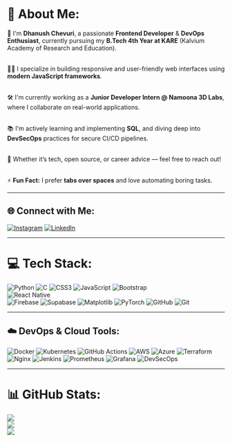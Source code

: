 # 💫 About Me:
🚀 I'm **Dhanush Chevuri**, a passionate **Frontend Developer** & **DevOps Enthusiast**, currently pursuing my **B.Tech 4th Year at KARE** (Kalvium Academy of Research and Education).<br><br>

👨‍💻 I specialize in building responsive and user-friendly web interfaces using **modern JavaScript frameworks**.<br><br>

🛠️ I'm currently working as a **Junior Developer Intern @ Namoona 3D Labs**, where I collaborate on real-world applications.<br><br>

📚 I'm actively learning and implementing **SQL**, and diving deep into **DevSecOps** practices for secure CI/CD pipelines.<br><br>

💬 Whether it’s tech, open source, or career advice — feel free to reach out!<br><br>

⚡ **Fun Fact:** I prefer **tabs over spaces** and love automating boring tasks.

---

## 🌐 Connect with Me:
[![Instagram](https://img.shields.io/badge/Instagram-%23E4405F.svg?style=for-the-badge&logo=Instagram&logoColor=white)](https://instagram.com/damn_itx.dhanush_) 
[![LinkedIn](https://img.shields.io/badge/LinkedIn-%230077B5.svg?style=for-the-badge&logo=linkedin&logoColor=white)](https://in.linkedin.com/in/dhanush-chevuri-48669a2a3) 

---

# 💻 Tech Stack:
![Python](https://img.shields.io/badge/Python-%2314354C.svg?style=for-the-badge&logo=python&logoColor=white)
![C](https://img.shields.io/badge/C-%2300599C.svg?style=for-the-badge&logo=c&logoColor=white) 
![CSS3](https://img.shields.io/badge/CSS3-%231572B6.svg?style=for-the-badge&logo=css3&logoColor=white) 
![JavaScript](https://img.shields.io/badge/JavaScript-%23F7DF1E.svg?style=for-the-badge&logo=javascript&logoColor=black) 
![Bootstrap](https://img.shields.io/badge/Bootstrap-%238511FA.svg?style=for-the-badge&logo=bootstrap&logoColor=white)  
![React Native](https://img.shields.io/badge/React%20Native-%2320232a.svg?style=for-the-badge&logo=react&logoColor=%2361DAFB)  
![Firebase](https://img.shields.io/badge/Firebase-%23039BE5.svg?style=for-the-badge&logo=firebase&logoColor=white) 
![Supabase](https://img.shields.io/badge/Supabase-3ECF8E.svg?style=for-the-badge&logo=supabase&logoColor=white) 
![Matplotlib](https://img.shields.io/badge/Matplotlib-%23ffffff.svg?style=for-the-badge&logo=Matplotlib&logoColor=black) 
![PyTorch](https://img.shields.io/badge/PyTorch-%23EE4C2C.svg?style=for-the-badge&logo=PyTorch&logoColor=white) 
![GitHub](https://img.shields.io/badge/GitHub-%23121011.svg?style=for-the-badge&logo=github&logoColor=white) 
![Git](https://img.shields.io/badge/Git-%23F05033.svg?style=for-the-badge&logo=git&logoColor=white)

---

## ☁️ DevOps & Cloud Tools:
![Docker](https://img.shields.io/badge/Docker-%230db7ed.svg?style=for-the-badge&logo=docker&logoColor=white)
![Kubernetes](https://img.shields.io/badge/Kubernetes-%23326ce5.svg?style=for-the-badge&logo=kubernetes&logoColor=white)
![GitHub Actions](https://img.shields.io/badge/GitHub%20Actions-%232671E5.svg?style=for-the-badge&logo=githubactions&logoColor=white)
![AWS](https://img.shields.io/badge/AWS-%23FF9900.svg?style=for-the-badge&logo=amazonaws&logoColor=white)
![Azure](https://img.shields.io/badge/Azure-%230072C6.svg?style=for-the-badge&logo=microsoftazure&logoColor=white)
![Terraform](https://img.shields.io/badge/Terraform-%235835CC.svg?style=for-the-badge&logo=terraform&logoColor=white)
![Nginx](https://img.shields.io/badge/Nginx-%23009639.svg?style=for-the-badge&logo=nginx&logoColor=white)
![Jenkins](https://img.shields.io/badge/Jenkins-%23D24939.svg?style=for-the-badge&logo=jenkins&logoColor=white)
![Prometheus](https://img.shields.io/badge/Prometheus-%23E6522C.svg?style=for-the-badge&logo=prometheus&logoColor=white)
![Grafana](https://img.shields.io/badge/Grafana-%23F46800.svg?style=for-the-badge&logo=grafana&logoColor=white)
![DevSecOps](https://img.shields.io/badge/DevSecOps-%234285F4.svg?style=for-the-badge&logo=security&logoColor=white)

---

# 📊 GitHub Stats:
![](https://github-readme-stats.vercel.app/api?username=dhanush-chevuri&theme=dark&hide_border=false&include_all_commits=false&count_private=false)<br/>
![](https://github-readme-streak-stats.herokuapp.com/?user=dhanush-chevuri&theme=dark&hide_border=false)<br/>
![](https://github-readme-stats.vercel.app/api/top-langs/?username=dhanush-chevuri&theme=dark&hide_border=false&include_all_commits=false&count_private=false&layout=compact)

<!-- Proudly created with GPRM ( https://gprm.itsvg.in ) -->
